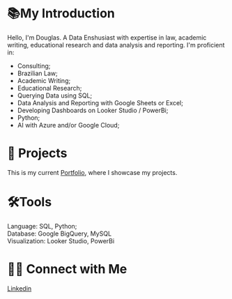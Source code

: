 # 📚**My Introduction**

Hello, I'm Douglas. A Data Enshusiast with expertise in law, academic writing, educational research and data analysis and reporting. I'm proficient in:

* Consulting;
* Brazilian Law;
* Academic Writing;
* Educational Research;
* Querying Data using SQL;
* Data Analysis and Reporting with Google Sheets or Excel;
* Developing Dashboards on Looker Studio / PowerBi;
* Python; 
* AI with Azure and/or Google Cloud;

# 📝 **Projects**

This is my current [Portfolio](https://github.com/DougFc-byte/Portfolio-guide/tree/main), where I showcase my projects.

# 🛠️**Tools**

Language: SQL, Python;  
Database: Google BigQuery, MySQL  
Visualization: Looker Studio, PowerBi  

# 👋🏻 **Connect with Me**

[Linkedin](https://www.linkedin.com/in/douglas-felipe-costa-melo-a8aab4187)

